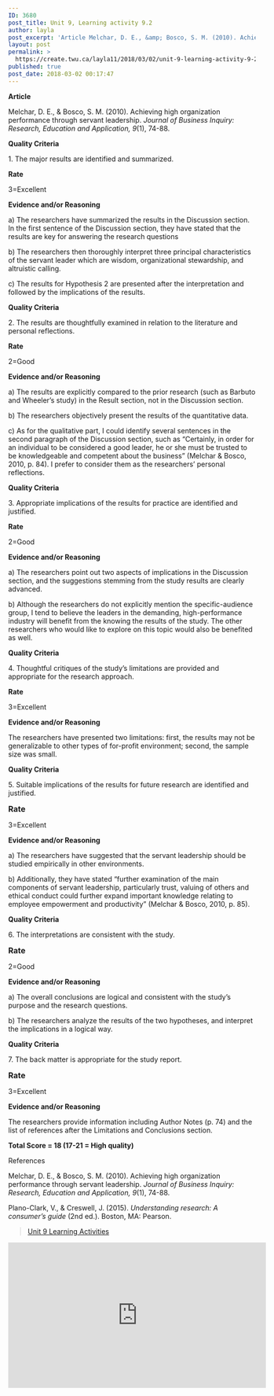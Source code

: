 ```yaml
---
ID: 3680
post_title: Unit 9, Learning activity 9.2
author: layla
post_excerpt: 'Article Melchar, D. E., &amp; Bosco, S. M. (2010). Achieving high organization performance through servant leadership. Journal of Business Inquiry: Research, Education and Application, 9(1), 74-88. Quality Criteria 1. The major results are identified and summarized. Rate 3=Excellent Evidence and/or Reasoning a) The researchers have summarized the results in the Discussion section. In the first &hellip; <p><a href="https://create.twu.ca/layla11/2018/03/02/unit-9-learning-activity-9-2/">Continue reading<span> "Unit 9, Learning activity 9.2"</span></a></p>'
layout: post
permalink: >
  https://create.twu.ca/layla11/2018/03/02/unit-9-learning-activity-9-2/
published: true
post_date: 2018-03-02 00:17:47
---
```

<p><strong>Article</strong></p>
<p>Melchar, D. E., &amp; Bosco, S. M. (2010). Achieving high organization performance through servant leadership. <em>Journal of Business Inquiry: Research, Education and Application, 9</em>(1), 74-88.</p>
<p><strong>Quality Criteria</strong></p>
<p>1. The major results are identified and summarized.</p>
<p><strong>Rate</strong></p>
<p>3=Excellent</p>
<p><strong>Evidence and/or Reasoning<br />
</strong></p>
<p>a) The researchers have summarized the results in the Discussion section. In the first sentence of the Discussion section, they have stated that the results are key for answering the research questions</p>
<p>b) The researchers then thoroughly interpret three principal characteristics of the servant leader which are wisdom, organizational stewardship, and altruistic calling.</p>
<p>c) The results for Hypothesis 2 are presented after the interpretation and followed by the implications of the results.</p>
<p><strong>Quality Criteria</strong></p>
<p>2. The results are thoughtfully examined in relation to the literature and personal reflections.</p>
<p><strong>Rate</strong></p>
<p>2=Good</p>
<p><strong>Evidence and/or Reasoning</strong></p>
<p>a) The results are explicitly compared to the prior research (such as Barbuto and Wheeler&#8217;s study) in the Result section, not in the Discussion section.</p>
<p>b) The researchers objectively present the results of the quantitative data.</p>
<p>c) As for the qualitative part, I could identify several sentences in the second paragraph of the Discussion section, such as &#8220;Certainly, in order for an individual to be considered a good leader, he or she must be trusted to be knowledgeable and competent about the business&#8221; (Melchar &amp; Bosco, 2010, p. 84). I prefer to consider them as the researchers&#8217; personal reflections.</p>
<p><strong>Quality Criteria</strong></p>
<p>3. Appropriate implications of the results for practice are identified and justified.</p>
<p><strong>Rate</strong></p>
<p>2=Good</p>
<p><strong>Evidence and/or Reasoning</strong></p>
<p>a) The researchers point out two aspects of implications in the Discussion section, and the suggestions stemming from the study results are clearly advanced.</p>
<p>b) Although the researchers do not explicitly mention the specific-audience group, I tend to believe the leaders in the demanding, high-performance industry will benefit from the knowing the results of the study. The other researchers who would like to explore on this topic would also be benefited as well.</p>
<p><strong>Quality Criteria</strong></p>
<p>4. Thoughtful critiques of the study&#8217;s limitations are provided and appropriate for the research approach.</p>
<p><strong>Rate</strong></p>
<p>3=Excellent</p>
<p><strong>Evidence and/or Reasoning</strong></p>
<p>The researchers have presented two limitations: first, the results may not be generalizable to other types of for-profit environment; second, the sample size was small.</p>
<p><strong>Quality Criteria</strong></p>
<p>5. Suitable implications of the results for future research are identified and justified.</p>
<p><strong style="font-size: 1rem">Rate</strong></p>
<p>3=Excellent</p>
<p><strong>Evidence and/or Reasoning</strong></p>
<p>a) The researchers have suggested that the servant leadership should be studied empirically in other environments.</p>
<p>b) Additionally, they have stated &#8220;further examination of the main components of servant leadership, particularly trust, valuing of others and ethical conduct could further expand important knowledge relating to employee empowerment and productivity&#8221; (Melchar &amp; Bosco, 2010, p. 85).</p>
<p><strong>Quality Criteria</strong></p>
<p>6. The interpretations are consistent with the study.</p>
<p><strong style="font-size: 1rem">Rate</strong></p>
<p>2=Good</p>
<p><strong>Evidence and/or Reasoning</strong></p>
<p>a) The overall conclusions are logical and consistent with the study&#8217;s purpose and the research questions.</p>
<p>b) The researchers analyze the results of the two hypotheses, and interpret the implications in a logical way.</p>
<p><strong>Quality Criteria</strong></p>
<p>7. The back matter is appropriate for the study report.</p>
<p><strong style="font-size: 1rem">Rate</strong></p>
<p>3=Excellent</p>
<p><strong>Evidence and/or Reasoning</strong></p>
<p>The researchers provide information including Author Notes (p. 74) and the list of references after the Limitations and Conclusions section.</p>
<p><strong>Total Score = 18 (17-21 = High quality)</strong></p>
<p>References</p>
<p>Melchar, D. E., &amp; Bosco, S. M. (2010). Achieving high organization performance through servant leadership. <em>Journal of Business Inquiry: Research, Education and Application, 9</em>(1), 74-88.</p>
<p>Plano-Clark, V., &amp; Creswell, J. (2015). <em>Understanding research: A consumer’s guide</em> (2nd ed.). Boston, MA: Pearson.</p>
<blockquote class="wp-embedded-content" data-secret="ApHcRCiXmL"><p><a href="https://create.twu.ca/ldrs591-sp18/unit-9-learning-activities/">Unit 9 Learning Activities</a></p></blockquote>
<p><iframe class="wp-embedded-content" sandbox="allow-scripts" security="restricted" src="https://create.twu.ca/ldrs591-sp18/unit-9-learning-activities/embed/#?secret=ApHcRCiXmL" data-secret="ApHcRCiXmL" width="525" height="296" title="&#8220;Unit 9 Learning Activities&#8221; &#8212; Leadership 591: Scholarly Inquiry" frameborder="0" marginwidth="0" marginheight="0" scrolling="no"></iframe></p>